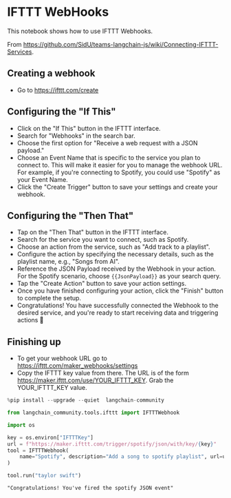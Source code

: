 # IFTTT WebHooks

This notebook shows how to use IFTTT Webhooks.

From https://github.com/SidU/teams-langchain-js/wiki/Connecting-IFTTT-Services.

## Creating a webhook
- Go to https://ifttt.com/create

## Configuring the "If This"
- Click on the "If This" button in the IFTTT interface.
- Search for "Webhooks" in the search bar.
- Choose the first option for "Receive a web request with a JSON payload."
- Choose an Event Name that is specific to the service you plan to connect to.
This will make it easier for you to manage the webhook URL.
For example, if you're connecting to Spotify, you could use "Spotify" as your
Event Name.
- Click the "Create Trigger" button to save your settings and create your webhook.

## Configuring the "Then That"
- Tap on the "Then That" button in the IFTTT interface.
- Search for the service you want to connect, such as Spotify.
- Choose an action from the service, such as "Add track to a playlist".
- Configure the action by specifying the necessary details, such as the playlist name,
e.g., "Songs from AI".
- Reference the JSON Payload received by the Webhook in your action. For the Spotify
scenario, choose `{{JsonPayload}}` as your search query.
- Tap the "Create Action" button to save your action settings.
- Once you have finished configuring your action, click the "Finish" button to
complete the setup.
- Congratulations! You have successfully connected the Webhook to the desired
service, and you're ready to start receiving data and triggering actions 🎉

## Finishing up
- To get your webhook URL go to https://ifttt.com/maker_webhooks/settings
- Copy the IFTTT key value from there. The URL is of the form
https://maker.ifttt.com/use/YOUR_IFTTT_KEY. Grab the YOUR_IFTTT_KEY value.



```python
%pip install --upgrade --quiet  langchain-community
```


```python
from langchain_community.tools.ifttt import IFTTTWebhook
```


```python
import os

key = os.environ["IFTTTKey"]
url = f"https://maker.ifttt.com/trigger/spotify/json/with/key/{key}"
tool = IFTTTWebhook(
    name="Spotify", description="Add a song to spotify playlist", url=url
)
```


```python
tool.run("taylor swift")
```



```output
"Congratulations! You've fired the spotify JSON event"
```



```python

```
